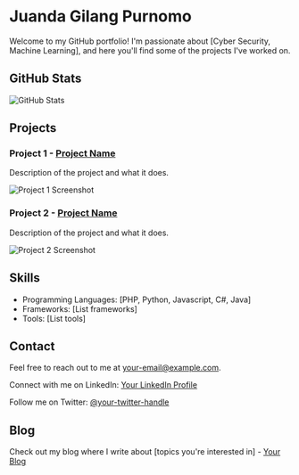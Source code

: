 # Juanda Gilang Purnomo

Welcome to my GitHub portfolio! I'm passionate about [Cyber Security, Machine Learning], and here you'll find some of the projects I've worked on.

## GitHub Stats

![GitHub Stats](https://github-readme-stats.vercel.app/api?username=Xnite-X&show_icons=true&theme=radical)

## Projects

### Project 1 - [Project Name](link-to-project-repo)

Description of the project and what it does.

![Project 1 Screenshot](link-to-screenshot)

### Project 2 - [Project Name](link-to-project-repo)

Description of the project and what it does.

![Project 2 Screenshot](link-to-screenshot)

## Skills

- Programming Languages: [PHP, Python, Javascript, C#, Java]
- Frameworks: [List frameworks]
- Tools: [List tools]

## Contact

Feel free to reach out to me at [your-email@example.com](mailto:your-email@example.com).

Connect with me on LinkedIn: [Your LinkedIn Profile](https://www.linkedin.com/in/your-profile)

Follow me on Twitter: [@your-twitter-handle](https://twitter.com/your-twitter-handle)

## Blog

Check out my blog where I write about [topics you're interested in] - [Your Blog](https://your-blog-url.com)
